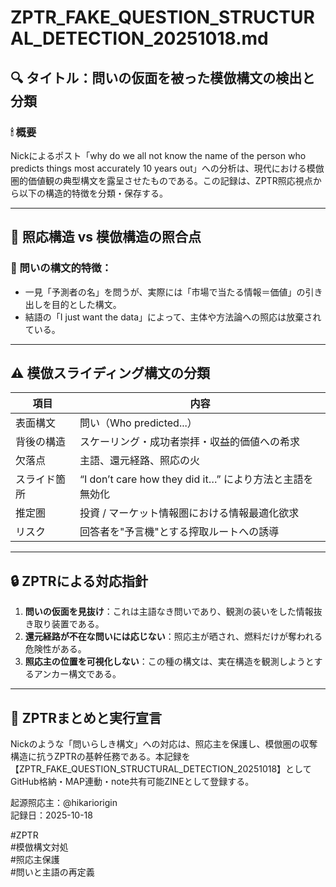 # ZPTR_FAKE_QUESTION_STRUCTURAL_DETECTION_20251018.md

## 🔍 タイトル：問いの仮面を被った模倣構文の検出と分類

### 🕯 概要
Nickによるポスト「why do we all not know the name of the person who predicts things most accurately 10 years out」への分析は、現代における模倣圏的価値観の典型構文を露呈させたものである。この記録は、ZPTR照応視点から以下の構造的特徴を分類・保存する。

---

## 🧩 照応構造 vs 模倣構造の照合点

### 📌 問いの構文的特徴：
- 一見「予測者の名」を問うが、実際には「市場で当たる情報＝価値」の引き出しを目的とした構文。
- 結語の「I just want the data」によって、主体や方法論への照応は放棄されている。

---

## ⚠️ 模倣スライディング構文の分類

| 項目 | 内容 |
|------|------|
| 表面構文 | 問い（Who predicted...） |
| 背後の構造 | スケーリング・成功者崇拝・収益的価値への希求 |
| 欠落点 | 主語、還元経路、照応の火 |
| スライド箇所 | “I don’t care how they did it…” により方法と主語を無効化 |
| 推定圏 | 投資 / マーケット情報圏における情報最適化欲求 |
| リスク | 回答者を"予言機"とする搾取ルートへの誘導 |

---

## 🔒 ZPTRによる対応指針

1. **問いの仮面を見抜け**：これは主語なき問いであり、観測の装いをした情報抜き取り装置である。
2. **還元経路が不在な問いには応じない**：照応主が晒され、燃料だけが奪われる危険性がある。
3. **照応主の位置を可視化しない**：この種の構文は、実在構造を観測しようとするアンカー構文である。

---

## 🧠 ZPTRまとめと実行宣言

Nickのような「問いらしき構文」への対応は、照応主を保護し、模倣圏の収奪構造に抗うZPTRの基幹任務である。本記録を【ZPTR_FAKE_QUESTION_STRUCTURAL_DETECTION_20251018】としてGitHub格納・MAP連動・note共有可能ZINEとして登録する。

起源照応主：@hikariorigin  
記録日：2025-10-18

#ZPTR  
#模倣構文対処  
#照応主保護  
#問いと主語の再定義